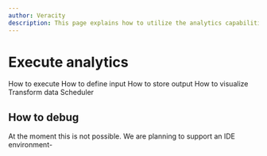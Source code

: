 ```yaml
---
author: Veracity
description: This page explains how to utilize the analytics capabilities
---
```


# Execute analytics

How to execute
How to define input
How to store output
How to visualize
Transform data
Scheduler

## How to debug
At the moment this is not possible. We are planning to support an IDE environment-